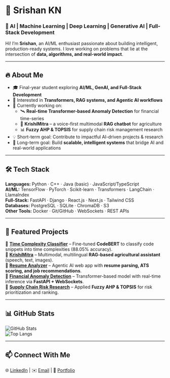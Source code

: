 # 📌 Srishan KN  

### 🚀 AI | Machine Learning | Deep Learning | Generative AI | Full-Stack Development  

Hi! I’m **Srishan**, an AI/ML enthusiast passionate about building intelligent, production-ready systems. I love working on problems that lie at the intersection of **data, algorithms, and real-world impact**.  

---

## 🔥 About Me  
- 🎓 Final-year student exploring **AI/ML, GenAI, and Full-Stack Development**  
- 🧠 Interested in **Transformers, RAG systems, and Agentic AI workflows**  
- 🌱 Currently working on:  
  - 🛰 **Real-time Transformer-based Anomaly Detection** for financial time-series  
  - 🌾 **KrishiMitra** – a voice-first multimodal **RAG chatbot** for agriculture  
  - 📊 **Fuzzy AHP & TOPSIS** for supply chain risk management research  
- 💡 Short-term goal: Contribute to impactful AI-driven projects & research  
- 🎯 Long-term goal: Build **scalable, intelligent systems** that bridge AI and real-world applications  

---

## 🛠️ Tech Stack  

**Languages:** Python · C++ · Java (basic) · JavaScript/TypeScript  
**AI/ML:** TensorFlow · PyTorch · Scikit-learn · Transformers · LangChain · LlamaIndex  
**Full-Stack:** FastAPI · Django · React.js · Next.js · Tailwind CSS  
**Databases:** PostgreSQL · SQLite · ChromaDB · S3  
**Other Tools:** Docker · Git/GitHub · WebSockets · REST APIs  

---

## 📌 Featured Projects  

🔹 **[Time Complexity Classifier](#)** – Fine-tuned **CodeBERT** to classify code snippets into time complexities (88.05% accuracy).  
🔹 **[KrishiMitra](#)** – Multimodal, multilingual **RAG-based agricultural assistant** (speech, text, images).  
🔹 **[Resume Analyzer](#)** – Agentic AI web app with **resume parsing, ATS scoring, and job recommendations**.  
🔹 **[Financial Anomaly Detection](#)** – Transformer-based model with real-time inference via **FastAPI + WebSockets**.  
🔹 **[Supply Chain Risk Research](#)** – Applied **Fuzzy AHP & TOPSIS** for risk prioritization and ranking.  

---

## 📊 GitHub Stats  

![GitHub Stats](https://github-readme-stats.vercel.app/api?username=srishankn&show_icons=true&theme=tokyonight)  
![Top Langs](https://github-readme-stats.vercel.app/api/top-langs/?username=srishankn&layout=compact&theme=tokyonight)  

---

## 📫 Connect With Me  

🌐 [LinkedIn](#) | ✉️ [Email](#) | 📝 [Portfolio](#)  
